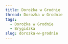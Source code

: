 ```yaml
---
title: Dorożka w Grodnie
thread: Dorożka w Grodnie
tags:
  - Dorożka w Grodnie
  - Brygidzka
slug: dorozka-w-grodnie
---
```

